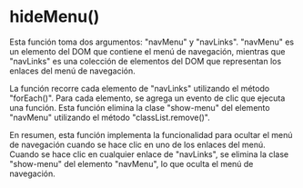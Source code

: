 # hideMenu()

Esta función toma dos argumentos: "navMenu" y "navLinks". "navMenu" es un elemento del DOM que contiene el menú de navegación, mientras que "navLinks" es una colección de elementos del DOM que representan los enlaces del menú de navegación.

La función recorre cada elemento de "navLinks" utilizando el método "forEach()". Para cada elemento, se agrega un evento de clic que ejecuta una función. Esta función elimina la clase "show-menu" del elemento "navMenu" utilizando el método "classList.remove()".

En resumen, esta función implementa la funcionalidad para ocultar el menú de navegación cuando se hace clic en uno de los enlaces del menú. Cuando se hace clic en cualquier enlace de "navLinks", se elimina la clase "show-menu" del elemento "navMenu", lo que oculta el menú de navegación.